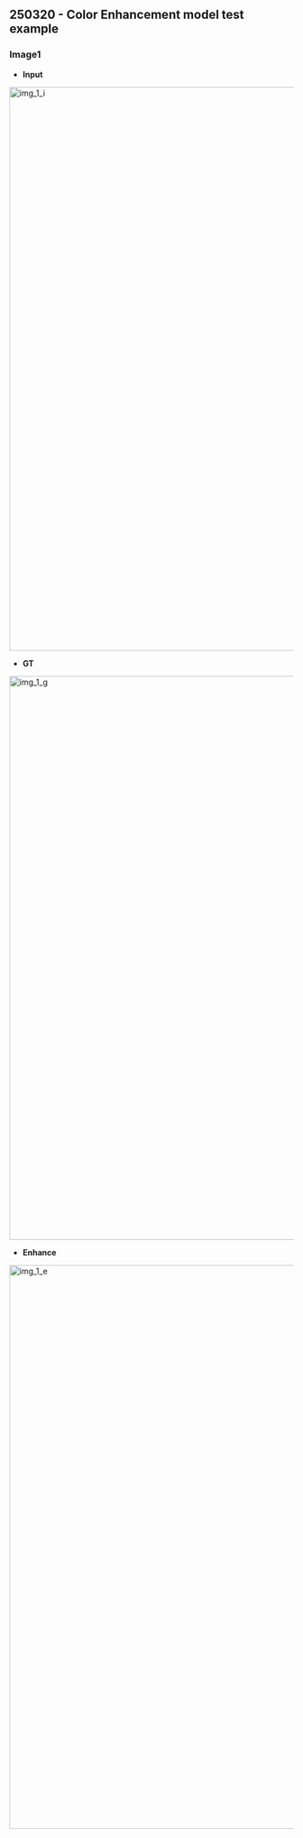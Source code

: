 ## 250320 - Color Enhancement model test example 


### Image1 

- **Input**
  
<img src="https://github.com/user-attachments/assets/7165f421-1bb2-4007-b852-d788541388dc" alt="img_1_i" width="1000"/>


- **GT**
  
<img src="https://github.com/user-attachments/assets/de68d7f0-e24e-480b-9c4c-5d3c4e200367" alt="img_1_g" width="1000"/>



- **Enhance**
  
<img src="https://github.com/user-attachments/assets/82dcbe77-7714-4093-b1bc-5e1ac2841ddb" alt="img_1_e" width="1000"/>



